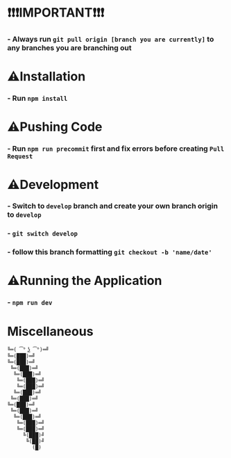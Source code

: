 # ❗❗❗IMPORTANT❗❗❗
### - Always run ```git pull origin [branch you are currently]``` to any branches you are branching out

# ⚠️Installation
### - Run ```npm install```

# ⚠️Pushing Code
### - Run ```npm run precommit``` first and fix errors before creating ```Pull Request```

# ⚠️Development
### - Switch to ```develop``` branch and create your own branch origin to ```develop```
### - ```git switch develop```
### - follow this branch formatting ```git checkout -b 'name/date'```

# ⚠️Running the Application
### - ```npm run dev```

# Miscellaneous
```
╚═( ͡° ͜ʖ ͡°)═╝
╚═(███)═╝
╚═(███)═╝
 ╚═(███)═╝
  ╚═(███)═╝
   ╚═(███)═╝
   ╚═(███)═╝
  ╚═(███)═╝
 ╚═(███)═╝
╚═(███)═╝
 ╚═(███)═╝
  ╚═(███)═╝
   ╚═(███)═╝
   ╚═(███)═╝
     ╚(███)╝
      ╚(██)╝
        (█)
```
